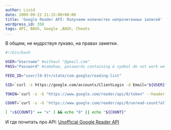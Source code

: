 ```yaml
---
author: Livid
date: 2009-09-22 21:15:08+00:00
title: 'Google Reader API: Получаем количество непрочитанных записей'
wordpress_id: 350
tags: API, BASh, Google ,BASh, Cheats
...
```


В общем, не мудрствуя лукаво, на правах заметки.

```bash
#!/bin/bash

USER="Username" #without "@gmail.com"
PASS="Password" #somehow, passwords containing & symbol do not work well here

FEED_ID="user/[0-9]+/state/com.google/reading-list"

SID=`curl -s https://google.com/accounts/ClientLogin -d Email="${USER}" -d Passwd="${PASS}" -d source=gReader-Curl -d service=reader | grep '^SID='`

TOKEN=`curl -s -G "https://www.google.com/reader/api/0/token" --header "Cookie:${SID}"`

COUNT=`curl -s -G 'https://www.google.com/reader/api/0/unread-count?all=true' --header "Cookie: ${SID}; T=${TOKEN}" | sed -rn 's:.*'"${FEED_ID}"'([0-9]*).*:\1: p'`

[ "x${COUNT}" == "x" ] && echo "0" || echo "${COUNT}"
```



И где почитать про API: [Unofficial Google Reader
API](http://code.google.com/p/pyrfeed/wiki/GoogleReaderAPI)
